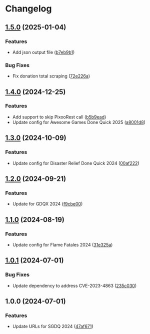 # Changelog

## [1.5.0](https://github.com/dsdude123/DivoomDoneQuick/compare/v1.4.0...v1.5.0) (2025-01-04)


### Features

* Add json output file ([b7eb9b1](https://github.com/dsdude123/DivoomDoneQuick/commit/b7eb9b141adf970a73a82f71c3c0209ac358bfe6))


### Bug Fixes

* Fix donation total scraping ([72e226a](https://github.com/dsdude123/DivoomDoneQuick/commit/72e226a878bb197eee94c6f06cac33e2adb1d1f9))

## [1.4.0](https://github.com/dsdude123/DivoomDoneQuick/compare/v1.3.0...v1.4.0) (2024-12-25)


### Features

* Add support to skip PixooRest call ([b5b9ead](https://github.com/dsdude123/DivoomDoneQuick/commit/b5b9eadcde5c7af703d7fb49ec2b553b3d19c88a))
* Update config for Awesome Games Done Quick 2025 ([a8001d8](https://github.com/dsdude123/DivoomDoneQuick/commit/a8001d8b51d87e9b4bb7deef75fedb864a2cfffd))

## [1.3.0](https://github.com/dsdude123/DivoomDoneQuick/compare/v1.2.0...v1.3.0) (2024-10-09)


### Features

* Update config for Disaster Relief Done Quick 2024 ([00af222](https://github.com/dsdude123/DivoomDoneQuick/commit/00af2228b48494b0344a1a5a3c680257b811f52d))

## [1.2.0](https://github.com/dsdude123/DivoomDoneQuick/compare/v1.1.0...v1.2.0) (2024-09-21)


### Features

* Update for GDQX 2024 ([f9cbe00](https://github.com/dsdude123/DivoomDoneQuick/commit/f9cbe00bed4d039c7794c8f0e53c156865664cac))

## [1.1.0](https://github.com/dsdude123/DivoomDoneQuick/compare/v1.0.1...v1.1.0) (2024-08-19)


### Features

* Update config for Flame Fatales 2024 ([31e325a](https://github.com/dsdude123/DivoomDoneQuick/commit/31e325a01bc625824a060e00bd10ca530d90cd3d))

## [1.0.1](https://github.com/dsdude123/DivoomDoneQuick/compare/v1.0.0...v1.0.1) (2024-07-01)


### Bug Fixes

* Update dependency to address CVE-2023-4863 ([235c030](https://github.com/dsdude123/DivoomDoneQuick/commit/235c0309d440cbf3adf37c560307799c82f39b56))

## 1.0.0 (2024-07-01)


### Features

* Update URLs for SGDQ 2024 ([47af671](https://github.com/dsdude123/DivoomDoneQuick/commit/47af671ec4ecda0b1d25a88dedc7da85abeaa68c))

